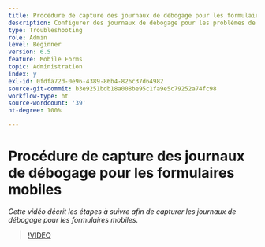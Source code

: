 ```yaml
---
title: Procédure de capture des journaux de débogage pour les formulaires mobiles
description: Configurer des journaux de débogage pour les problèmes de débogage liés aux formulaires mobiles
type: Troubleshooting
role: Admin
level: Beginner
version: 6.5
feature: Mobile Forms
topic: Administration
index: y
exl-id: 0fdfa72d-0e96-4389-86b4-826c37d64982
source-git-commit: b3e9251bdb18a008be95c1fa9e5c79252a74fc98
workflow-type: ht
source-wordcount: '39'
ht-degree: 100%

---
```


# Procédure de capture des journaux de débogage pour les formulaires mobiles

*Cette vidéo décrit les étapes à suivre afin de capturer les journaux de débogage pour les formulaires mobiles.*

>[!VIDEO](https://video.tv.adobe.com/v/335516?quality=12&learn=on)
